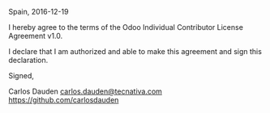 Spain, 2016-12-19

I hereby agree to the terms of the Odoo Individual Contributor License
Agreement v1.0.

I declare that I am authorized and able to make this agreement and sign this
declaration.

Signed,

Carlos Dauden carlos.dauden@tecnativa.com https://github.com/carlosdauden
